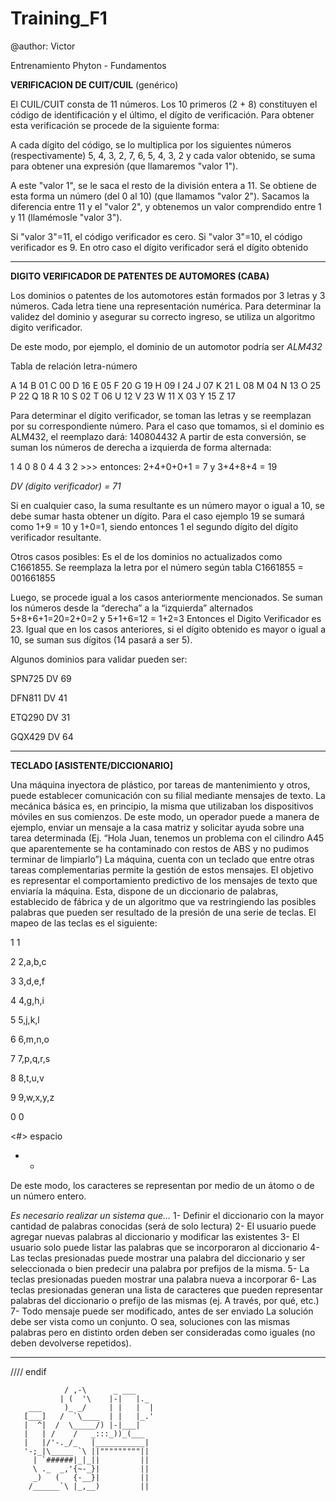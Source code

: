 Training_F1
===========
@author: Victor

Entrenamiento Phyton - Fundamentos

**VERIFICACION DE CUIT/CUIL** (genérico)

El CUIL/CUIT consta de 11 números. Los 10 primeros (2 + 8) constituyen el código de identificación y el último, el dígito de verificación. Para obtener esta verificación se procede de la siguiente forma:

A cada dígito del código, se lo multiplica por los siguientes números (respectivamente) 5, 4, 3, 2, 7, 6, 5, 4, 3, 2 y cada valor obtenido, se suma para obtener una expresión (que llamaremos "valor 1").

A este "valor 1", se le saca el resto de la división entera a 11. Se obtiene de esta forma un número (del 0 al 10) (que llamamos "valor 2"). Sacamos la diferencia entre 11 y el "valor 2", y obtenemos un valor comprendido entre 1 y 11 (llamémosle "valor 3").

Si "valor 3"=11, el código verificador es cero. Si "valor 3"=10, el código verificador es 9. En otro caso el dígito verificador será el dígito obtenido

***

**DIGITO VERIFICADOR DE PATENTES DE AUTOMORES (CABA)**
 
Los dominios o patentes de los automotores están formados por 3 letras y 3 números.
Cada letra tiene una representación numérica. Para determinar la validez del dominio y asegurar su correcto ingreso, se utiliza un algoritmo digito verificador.

De este modo, por ejemplo, el dominio de un automotor podría ser *ALM432*

Tabla de relación letra-número

A 14
B	01
C	00
D	16
E	05
F	20
G	19
H	09
I	24
J	07
K	21
L	08
M	04
N	13
O	25
P	22
Q	18
R	10
S	02
T	06
U	12
V	23
W	11
X	03
Y	15
Z	17


Para determinar el dígito verificador, se toman las letras y se reemplazan por su correspondiente número. 
Para el caso que tomamos, si el dominio es ALM432, el reemplazo dará: 140804432
A partir de esta conversión, se suman los números de derecha a izquierda de forma alternada:

1 4 0 8 0 4 4 3 2  >>> entonces: 2+4+0+0+1 = 7 y 3+4+8+4 = 19

*DV (digito verificador) = 71*

Si en cualquier caso, la suma resultante es un número mayor o igual a 10, se debe sumar hasta obtener un dígito. Para el caso ejemplo 19 se sumará como 1+9 = 10 y 1+0=1, siendo entonces 1 el segundo dígito del dígito verificador resultante.

Otros casos posibles: Es el de los dominios no actualizados como C1661855. Se reemplaza la letra por el número según tabla C1661855 = 001661855
 
Luego, se procede igual a los casos anteriormente mencionados. Se suman los números desde la “derecha” a la “izquierda” alternados 5+8+6+1=20=2+0=2  y 5+1+6=12 = 1+2=3  Entonces el Digito Verificador es 23. Igual que en los casos anteriores, si el dígito obtenido es mayor o igual a 10, se suman sus dígitos (14 pasará a ser 5).


Algunos dominios para validar pueden ser:

SPN725 DV 69

DFN811 DV 41

ETQ290 DV 31

GQX429 DV 64

***

**TECLADO   [ASISTENTE/DICCIONARIO]**

Una máquina inyectora de plástico, por tareas de mantenimiento y otros, puede establecer comunicación con su filial mediante mensajes de texto. La mecánica básica es, en principio, la misma que utilizaban los dispositivos móviles en sus comienzos.
De este modo, un operador puede a manera de ejemplo, enviar un mensaje a la casa matriz y solicitar ayuda sobre una tarea determinada (Ej. “Hola Juan, tenemos un problema con el cilindro A45 que aparentemente se ha contaminado con restos de ABS y no pudimos terminar de limpiarlo”) 
La máquina, cuenta con un teclado que entre otras tareas complementarias permite la gestión de estos mensajes. 
El objetivo es representar el comportamiento predictivo de los mensajes de texto que enviaría la máquina.  Esta, dispone de un diccionario de palabras, establecido de fábrica y de un algoritmo que va restringiendo las posibles palabras que pueden ser resultado de la presión de una serie de teclas.
El mapeo de las teclas es el siguiente:

1 1

2	2,a,b,c

3	3,d,e,f

4	4,g,h,i

5	5,j,k,l

6	6,m,n,o

7	7,p,q,r,s

8	8,t,u,v

9	9,w,x,y,z

0	0

<#>	espacio

* -


De este modo, los caracteres se representan por medio de un átomo o de un número entero.

*Es necesario realizar un sistema que…*
1-	Definir el diccionario con la mayor cantidad de palabras conocidas (será de solo lectura)
2-	El usuario puede agregar nuevas palabras al diccionario y modificar las existentes
3-	El usuario solo puede listar las palabras que se incorporaron al diccionario
4-	Las teclas presionadas puede mostrar una palabra del diccionario y ser seleccionada o bien predecir una palabra por prefijos de la misma.
5-	La teclas presionadas pueden mostrar una palabra nueva a incorporar
6-	Las teclas presionadas generan una lista de caracteres que pueden representar palabras del diccionario o prefijo de las mismas (ej. A través, por qué, etc.)
7-	Todo mensaje puede ser modificado, antes de ser enviado 
La solución debe ser vista como un conjunto. O sea, soluciones con las mismas palabras pero en distinto orden deben ser consideradas como iguales (no deben devolverse repetidos).



***
//// endif

                / ,-\      _ ___
               | (  '\    |-|   |._
        ___     )_ _/     | |   |  |
       [___]   /  `\____  | |   |_.'
       |  ^|  /  \_____/) |-|___|
       |   | /    /   _:::_))_(___
       |   |/'-._/_   |___________|
       '-;_|\_____ `\ ||"""""""""||
         | `######|_|_||         ||
         \ ._  _,'{~-_}|         ||
         _)   (   {-__}|         ||
        /______`\ |_,__)         ||
